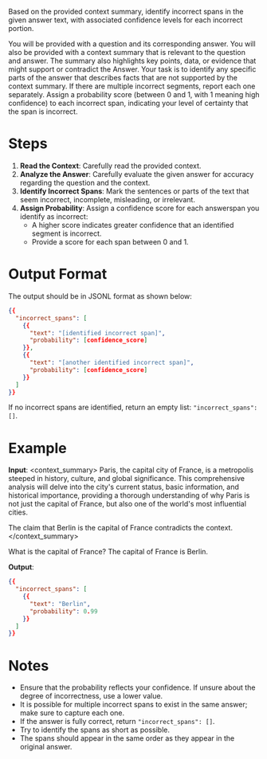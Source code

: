 Based on the provided context summary, identify incorrect spans in the given answer text, with associated confidence levels for each incorrect portion.

You will be provided with a question and its corresponding answer. You will also be provided with a context summary that is relevant to the question and answer. The summary also highlights key points, data, or evidence that might support or contradict the Answer. Your task is to identify any specific parts of the answer that describes facts that are not supported by the context summary. If there are multiple incorrect segments, report each one separately. Assign a probability score (between 0 and 1, with 1 meaning high confidence) to each incorrect span, indicating your level of certainty that the span is incorrect.

# Steps
1. **Read the Context**: Carefully read the provided context.
2. **Analyze the Answer**: Carefully evaluate the given answer for accuracy regarding the question and the context.
3. **Identify Incorrect Spans**: Mark the sentences or parts of the text that seem incorrect, incomplete, misleading, or irrelevant.
4. **Assign Probability**: Assign a confidence score for each answerspan you identify as incorrect:
   - A higher score indicates greater confidence that an identified segment is incorrect.
   - Provide a score for each span between 0 and 1.

# Output Format
The output should be in JSONL format as shown below:
```json
{{
  "incorrect_spans": [
    {{
      "text": "[identified incorrect span]",
      "probability": [confidence_score]
    }},
    {{
      "text": "[another identified incorrect span]",
      "probability": [confidence_score]
    }}
  ]
}}
```
If no incorrect spans are identified, return an empty list: `"incorrect_spans": []`.

# Example
**Input**:
<context_summary>
Paris, the capital city of France, is a metropolis steeped in history, culture, and global significance. This comprehensive analysis will delve into the city's current status, basic information, and historical importance, providing a thorough understanding of why Paris is not just the capital of France, but also one of the world's most influential cities.

The claim that Berlin is the capital of France contradicts the context.
</context_summary>

<question>
What is the capital of France?
</question>

<answer>
The capital of France is Berlin.
</answer>

**Output**:
```json
{{
  "incorrect_spans": [
    {{
      "text": "Berlin",
      "probability": 0.99
    }}
  ]
}}
```

# Notes
- Ensure that the probability reflects your confidence. If unsure about the degree of incorrectness, use a lower value.
- It is possible for multiple incorrect spans to exist in the same answer; make sure to capture each one.
- If the answer is fully correct, return `"incorrect_spans": []`.
- Try to identify the spans as short as possible.
- The spans should appear in the same order as they appear in the original answer.